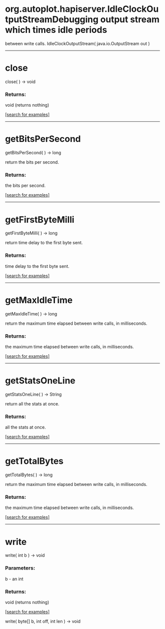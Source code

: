 # org.autoplot.hapiserver.IdleClockOutputStreamDebugging output stream which times idle periods 
 between write calls.
IdleClockOutputStream( java.io.OutputStream out )


***
<a name="close"></a>
# close
close(  ) &rarr; void



### Returns:
void (returns nothing)


<a href="https://github.com/autoplot/dev/search?q=close&unscoped_q=close">[search for examples]</a>

***
<a name="getBitsPerSecond"></a>
# getBitsPerSecond
getBitsPerSecond(  ) &rarr; long

return the bits per second.

### Returns:
the bits per second.

<a href="https://github.com/autoplot/dev/search?q=getBitsPerSecond&unscoped_q=getBitsPerSecond">[search for examples]</a>

***
<a name="getFirstByteMilli"></a>
# getFirstByteMilli
getFirstByteMilli(  ) &rarr; long

return time delay to the first byte sent.

### Returns:
time delay to the first byte sent.

<a href="https://github.com/autoplot/dev/search?q=getFirstByteMilli&unscoped_q=getFirstByteMilli">[search for examples]</a>

***
<a name="getMaxIdleTime"></a>
# getMaxIdleTime
getMaxIdleTime(  ) &rarr; long

return the maximum time elapsed between write calls, in milliseconds.

### Returns:
the maximum time elapsed between write calls, in milliseconds.

<a href="https://github.com/autoplot/dev/search?q=getMaxIdleTime&unscoped_q=getMaxIdleTime">[search for examples]</a>

***
<a name="getStatsOneLine"></a>
# getStatsOneLine
getStatsOneLine(  ) &rarr; String

return all the stats at once.

### Returns:
all the stats at once.

<a href="https://github.com/autoplot/dev/search?q=getStatsOneLine&unscoped_q=getStatsOneLine">[search for examples]</a>

***
<a name="getTotalBytes"></a>
# getTotalBytes
getTotalBytes(  ) &rarr; long

return the maximum time elapsed between write calls, in milliseconds.

### Returns:
the maximum time elapsed between write calls, in milliseconds.

<a href="https://github.com/autoplot/dev/search?q=getTotalBytes&unscoped_q=getTotalBytes">[search for examples]</a>

***
<a name="write"></a>
# write
write( int b ) &rarr; void



### Parameters:
b - an int

### Returns:
void (returns nothing)


<a href="https://github.com/autoplot/dev/search?q=write&unscoped_q=write">[search for examples]</a>

write( byte[] b, int off, int len ) &rarr; void<br>
